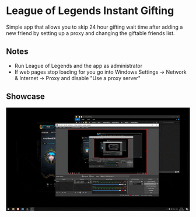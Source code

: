 # League of Legends Instant Gifting
Simple app that allows you to skip 24 hour gifting wait time after adding a new friend by setting up a proxy and changing the giftable friends list. 

## Notes
* Run League of Legends and the app as administrator
* If web pages stop loading for you go into Windows Settings -> Network & Internet -> Proxy and disable "Use a proxy server"

## Showcase
[![Video](showcase.gif)](https://www.youtube.com/watch?v=aVjW9KKz5yI)
